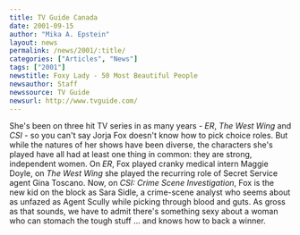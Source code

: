 ```yaml
---
title: TV Guide Canada
date: 2001-09-15
author: "Mika A. Epstein"
layout: news
permalink: /news/2001/:title/
categories: ["Articles", "News"]
tags: ["2001"]
newstitle: Foxy Lady - 50 Most Beautiful People
newsauthor: Staff
newssource: TV Guide
newsurl: http://www.tvguide.com/
---
```

She's been on three hit TV series in as many years - *ER*, *The West Wing* and *CSI* - so you can't say Jorja Fox doesn't know how to pick choice roles. But while the natures of her shows have been diverse, the characters she's played have all had at least one thing in common: they are strong, independent women. On *ER*, Fox played cranky medical intern Maggie Doyle, on *The West Wing* she played the recurring role of Secret Service agent Gina Toscano. Now, on *CSI: Crime Scene Investigation*, Fox is the new kid on the block as Sara Sidle, a crime-scene analyst who seems about as unfazed as Agent Scully while picking through blood and guts. As gross as that sounds, we have to admit there's something sexy about a woman who can stomach the tough stuff ... and knows how to back a winner.
